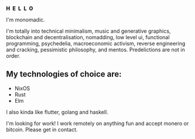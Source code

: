 <span style="font-weight: 800; letter-spacing: 0.5em;">HELLO</span>

I'm monomadic.

I'm totally into technical minimalism, music and generative graphics, blockchain and decentralisation, nomadding, low level ui, functional programming, psychedelia, macroeconomic activism, reverse engineering and cracking, pessimistic philosophy, and mentos. Predelictions are not in order.

## My technologies of choice are:
- NixOS
- Rust
- Elm

I also kinda like flutter, golang and haskell.

I'm looking for work! I work remotely on anything fun and accept monero or bitcoin. Please get in contact.
